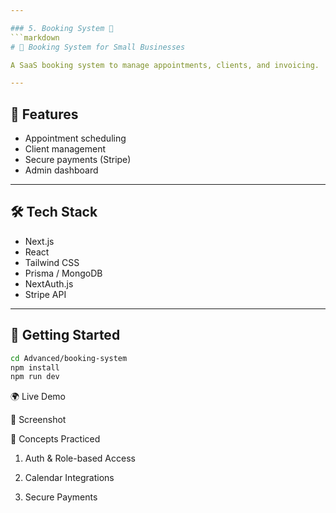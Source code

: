 ```yaml
---

### 5. Booking System 📅
```markdown
# 📅 Booking System for Small Businesses

A SaaS booking system to manage appointments, clients, and invoicing.

---
```


## 📖 Features

- Appointment scheduling
- Client management
- Secure payments (Stripe)
- Admin dashboard

---

## 🛠️ Tech Stack

- Next.js
- React
- Tailwind CSS
- Prisma / MongoDB
- NextAuth.js
- Stripe API

---

## 🚀 Getting Started

```bash
cd Advanced/booking-system
npm install
npm run dev
```

🌍 Live Demo

📸 Screenshot

🎯 Concepts Practiced

1. Auth & Role-based Access

2. Calendar Integrations

3. Secure Payments
